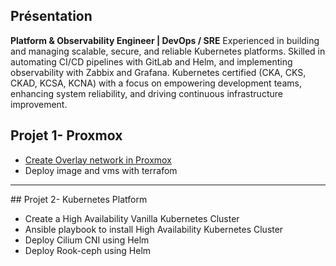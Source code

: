 ## Présentation
**Platform & Observability Engineer | DevOps / SRE**
Experienced in building and managing scalable, secure, and reliable Kubernetes platforms. Skilled in automating CI/CD pipelines with GitLab and Helm, and implementing observability with Zabbix and Grafana. Kubernetes certified (CKA, CKS, CKAD, KCSA, KCNA) with a focus on empowering development teams, enhancing system reliability, and driving continuous infrastructure improvement.

## Projet 1- Proxmox
* [Create Overlay network in Proxmox](Projet-1-Proxmox-Cluster/1.1_create_overlay_network_in_proxmox.md)
* Deploy image and vms with terrafom
---
## Projet 2- Kubernetes Platform
* Create a High Availability Vanilla Kubernetes Cluster
* Ansible playbook to install High Availability Kubernetes Cluster
* Deploy Cilium CNI using Helm
* Deploy Rook-ceph using Helm